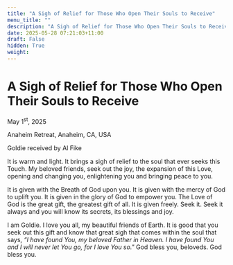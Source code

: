```yaml
---
title: "A Sigh of Relief for Those Who Open Their Souls to Receive"
menu_title: ""
description: "A Sigh of Relief for Those Who Open Their Souls to Receive"
date: 2025-05-28 07:21:03+11:00
draft: False
hidden: True
weight:
---
```

# A Sigh of Relief for Those Who Open Their Souls to Receive

May 1<sup>st</sup>, 2025

Anaheim Retreat, Anaheim, CA, USA

Goldie received by Al Fike

It is warm and light. It brings a sigh of relief to the soul that ever seeks this Touch. My beloved friends, seek out the joy, the expansion of this Love, opening and changing you, enlightening you and bringing peace to you.

It is given with the Breath of God upon you. It is given with the mercy of God to uplift you. It is given in the glory of God to empower you. The Love of God is the great gift, the greatest gift of all. It is given freely. Seek it. Seek it always and you will know its secrets, its blessings and joy.

I am Goldie. I love you all, my beautiful friends of Earth. It is good that you seek out this gift and know that great sigh that comes within the soul that says, *“I have found You, my beloved Father in Heaven. I have found You and I will never let You go, for I love You so."* God bless you, beloveds. God bless you.
